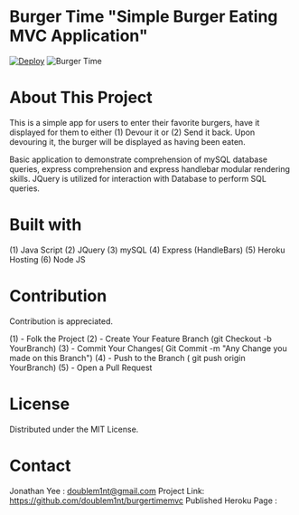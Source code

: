 # Burger Time "Simple Burger Eating MVC Application"
[![Deploy](https://www.herokucdn.com/deploy/button.svg)](https://build-easy-note.herokuapp.com/)
![Burger Time](./assets/img/demo.gif?raw=true "Burger Time")

# About This Project

This is a simple app for users to enter their favorite burgers, have it displayed for them to either (1) Devour it or (2) Send it back. Upon devouring it, the burger will be displayed as having been eaten. 

Basic application to demonstrate comprehension of mySQL database queries, express comprehension and express handlebar modular rendering skills. JQuery is utilized for interaction with Database to perform SQL queries. 

# Built with
(1) Java Script
(2) JQuery
(3) mySQL
(4) Express (HandleBars)
(5) Heroku Hosting
(6) Node JS

# Contribution
Contribution is appreciated.

(1) - Folk the Project
(2) - Create Your Feature Branch (git Checkout -b YourBranch)
(3) - Commit Your Changes( Git Commit -m "Any Change you made on this Branch")
(4) - Push to the Branch ( git push origin YourBranch)
(5) - Open a Pull Request 

# License 
Distributed under the MIT License.


# Contact
Jonathan Yee : doublem1nt@gmail.com
Project Link: https://github.com/doublem1nt/burgertimemvc
Published Heroku Page : 




 